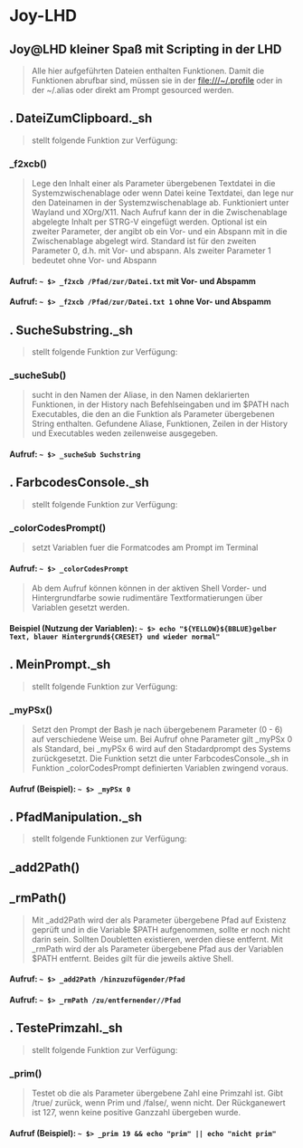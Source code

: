 # Joy-LHD
## Joy@LHD kleiner Spaß mit Scripting in der LHD
> Alle hier aufgeführten Dateien enthalten Funktionen. Damit die Funktionen abrufbar sind, müssen sie in der <file:///~/.profile> oder in der ~/.alias oder direkt am Prompt gesourced werden.

## . DateiZumClipboard._sh
> stellt folgende Funktion zur Verfügung:
### _f2xcb()
> Lege den Inhalt einer als Parameter übergebenen Textdatei in die Systemzwischenablage oder wenn Datei keine Textdatei, dan lege nur den Dateinamen in der Systemzwischenablage ab. Funktioniert unter Wayland und XOrg/X11. Nach Aufruf kann der in die Zwischenablage abgelegte Inhalt per STRG-V eingefügt werden. Optional ist ein zweiter Parameter, der angibt ob ein Vor- und ein Abspann mit in die Zwischenablage abgelegt wird. Standard ist für den zweiten Parameter 0, d.h. mit Vor- und abspann. Als zweiter Parameter 1 bedeutet ohne Vor- und Abspann
#### Aufruf: `~ $> _f2xcb /Pfad/zur/Datei.txt` mit Vor- und Abspamm
#### Aufruf: `~ $> _f2xcb /Pfad/zur/Datei.txt 1` ohne Vor- und Abspamm

## . SucheSubstring._sh 
> stellt folgende Funktion zur Verfügung:
### _sucheSub()
> sucht in den Namen der Aliase, in den Namen deklarierten Funktionen, in der History nach Befehlseingaben und im $PATH nach Executables, die den an die Funktion als Parameter übergebenen String enthalten. Gefundene Aliase, Funktionen, Zeilen in der History und Executables weden zeilenweise ausgegeben.
#### Aufruf: `~ $> _sucheSub Suchstring`

## . FarbcodesConsole._sh
> stellt folgende Funktion zur Verfügung:
### _colorCodesPrompt()
> setzt Variablen fuer die Formatcodes am Prompt im Terminal
#### Aufruf: `~ $> _colorCodesPrompt`
> Ab dem Aufruf können können in der aktiven Shell Vorder- und Hintergrundfarbe sowie rudimentäre Textformatierungen über Variablen gesetzt werden.
#### Beispiel (Nutzung der Variablen): `~ $> echo "${YELLOW}${BBLUE}gelber Text, blauer Hintergrund${CRESET} und wieder normal"`

## . MeinPrompt._sh
> stellt folgende Funktion zur Verfügung:
### _myPSx()
> Setzt den Prompt der Bash je nach übergebenem Parameter (0 - 6) auf verschiedene Weise um. Bei Aufruf ohne Parameter gilt _myPSx 0 als Standard, bei _myPSx 6 wird auf den Stadardprompt des Systems zurückgesetzt. Die Funktion setzt die unter FarbcodesConsole._sh in Funktion _colorCodesPrompt definierten Variablen zwingend voraus. 
#### Aufruf (Beispiel): `~ $> _myPSx 0`

## . PfadManipulation._sh
> stellt folgende Funktionen zur Verfügung:
## _add2Path()
## _rmPath()
> Mit _add2Path wird der als Parameter übergebene Pfad auf Existenz geprüft und in die Variable $PATH aufgenommen, sollte er noch nicht darin sein. Sollten Doubletten existieren, werden diese entfernt. Mit _rmPath wird der als Parameter übergebene Pfad aus der Variablen $PATH entfernt. Beides gilt für die jeweils aktive Shell.
#### Aufruf: `~ $> _add2Path /hinzuzufügender/Pfad`
#### Aufruf: `~ $> _rmPath /zu/entfernender//Pfad`

## . TestePrimzahl._sh
> stellt folgende Funktion zur Verfügung:
### _prim()
> Testet ob die als Parameter übergebene Zahl eine Primzahl ist. Gibt /true/ zurück, wenn Prim und /false/, wenn nicht. Der Rückganewert ist 127, wenn keine positive Ganzzahl übergeben wurde.
#### Aufruf (Beispiel): `~ $> _prim 19 && echo "prim" || echo "nicht prim"`
